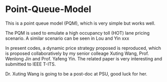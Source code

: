 # Point-Queue-Model
This is a point queue model (PQM), which is very simple but works well.

The PQM is used to emulate a high occupancy toll (HOT) lane pricing scenario.
A similar scenario can be seen in Lou and Yin xxx

In present codes, a dynamic price strategy proposed is reproduced, which is proposed collaboratively by my senior 
colleage Xuting Wang, Prof. Wenlong Jin and Prof. Yafeng Yin. The related paper is very interesting and submitted 
to IEEE T-ITS.

Dr. Xuting Wang is going to be a post-doc at PSU, good luck for her.



